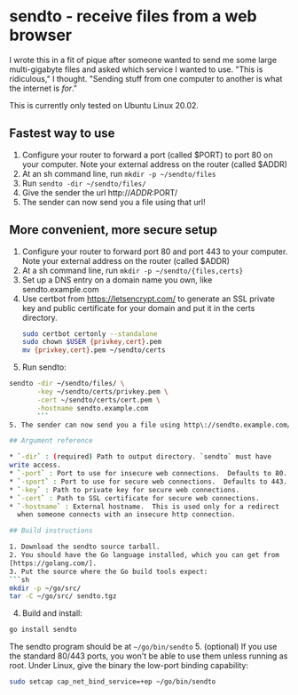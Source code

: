 # sendto - receive files from a web browser

I wrote this in a fit of pique after someone wanted to send me some
large multi-gigabyte files and asked which service I wanted to use.
"This is ridiculous," I thought.  "Sending stuff from one computer to
another is what the internet is _for_."

This is currently only tested on Ubuntu Linux 20.02.

## Fastest way to use

1. Configure your router to forward a port (called $PORT) to port 80
   on your computer. Note your external address on the router (called
   $ADDR)
2. At an sh command line, run `mkdir -p ~/sendto/files`
2. Run `sendto -dir ~/sendto/files/`
3. Give the sender the url http\://$ADDR:$PORT/
4. The sender can now send you a file using that url!

## More convenient, more secure setup

1. Configure your router to forward port 80 and port 443 to your
   computer. Note your external address on the router (called $ADDR)
2. At a sh command line, run `mkdir -p ~/sendto/{files,certs}`
2. Set up a DNS entry on a domain name you own, like
   sendto.example.com
3. Use certbot from https://letsencrypt.com/ to generate an SSL
   private key and public certificate for your domain and put it in
   the certs directory.
   ```sh
   sudo certbot certonly --standalone
   sudo chown $USER {privkey,cert}.pem
   mv {privkey,cert}.pem ~/sendto/certs
   ```
4. Run sendto:
```sh
sendto -dir ~/sendto/files/ \
       -key ~/sendto/certs/privkey.pem \
       -cert ~/sendto/certs/cert.pem \
       -hostname sendto.example.com
       ```
5. The sender can now send you a file using http\://sendto.example.com/!

## Argument reference

* `-dir` : (required) Path to output directory. `sendto` must have
write access.
* `-port` : Port to use for insecure web connections.  Defaults to 80.
* `-sport` : Port to use for secure web connections.  Defaults to 443.
* `-key` : Path to private key for secure web connections.
* `-cert` : Path to SSL certificate for secure web connections.
* `-hostname` : External hostname.  This is used only for a redirect
  when someone connects with an insecure http connection.

## Build instructions

1. Download the sendto source tarball.
2. You should have the Go language installed, which you can get from
[https://golang.com/].
3. Put the source where the Go build tools expect:
```sh
mkdir -p ~/go/src/
tar -C ~/go/src/ sendto.tgz
```
4. Build and install:
```sh
go install sendto
```
The sendto program should be at `~/go/bin/sendto`
5. (optional) If you use the standard 80/443 ports, you won't be able
   to use them unless running as root.  Under Linux, give the binary
   the low-port binding capability:
```sh
sudo setcap cap_net_bind_service=+ep ~/go/bin/sendto
```
